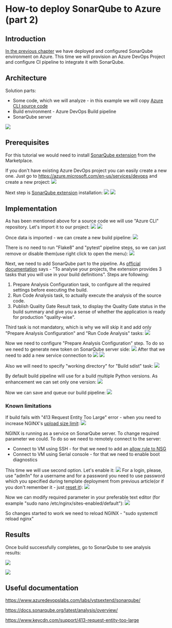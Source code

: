 # How-to deploy SonarQube to Azure (part 2)

## Introduction

[In the previous chapter](/sonarqube-00/README.md) we have deployed and configured SonarQube environment on Azure. This time we will provision an Azure DevOps Project and configure CI pipeline to integrate it with SonarQube.


## Architecture
Solution parts:

* Some code, which we will analyze - in this example we will copy [Azure CLI source code](https://github.com/Azure/azure-cli)
* Build environment - Azure DevOps Build pipeline
* SonarQube server

![](/images/sonarqube-101/build_pipeline.png)

## Prerequisites
For this tutorial we would need to install [SonarQube extension](https://marketplace.visualstudio.com/items?itemName=SonarSource.sonarqube) from the Marketplace.

If you don't have existing Azure DevOps project you can easily create a new one. Just go to https://azure.microsoft.com/en-us/services/devops and create a new project:
![](/images/sonarqube-101/devops_first_project.png)

Next step is [SonarQube extension](https://marketplace.visualstudio.com/items?itemName=SonarSource.sonarqube) installation:
![](/images/sonarqube-101/sonar_marketplace.png)
![](/images/sonarqube-101/sonar_marketplace_succeed.png)

## Implementation

As has been mentioned above for a source code we will use "Azure CLI" repository. Let's import it to our project: 
![](/images/sonarqube-101/devops_import_repo.png)
![](/images/sonarqube-101/devops_import_repo_result.png)

Once data is imported - we can create a new build pipeline:
![](/images/sonarqube-101/new_pipeline.png)

There is no need to run "Flake8" and "pytest" pipeline steps, so we can just remove or disable them(use right click to open the menu): 
![](/images/sonarqube-101/pipeline_cleanup.png)

Next, we need to add SonarQube part to the pipeline. As [official documentation](https://docs.sonarqube.org/display/SCAN/Analyzing+with+SonarQube+Extension+for+VSTS-TFS) says - "To analyse your projects, the extension provides 3 tasks that you will use in your build definitions". Steps are following:
1. Prepare Analysis Configuration task, to configure all the required settings before executing the build. 
1. Run Code Analysis task, to actually execute the analysis of the source code. 
1. Publish Quality Gate Result task, to display the Quality Gate status in the build summary and give you a sense of whether the application is ready for production "quality-wise". 

Third task is not mandatory, which is why we will skip it and add only "Prepare Analysis Configuration" and "Run Code Analysis" tasks:
![](/images/sonarqube-101/add_sonar_to_pipeline.png)

Now we need to configure "Prepare Analysis Configuration" step. To do so we need to generate new token on SonarQube server side:
![](/images/sonarqube-101/new_sonar_token.png)
After that we need to add a new service connection to 
![](/images/sonarqube-101/devops_new_service.png)
![](/images/sonarqube-101/pipeline_config_1.png)

Also we will need to specify "working directory" for "Build sdist" task:
![](/images/sonarqube-101/pipeline_config_2.png)

By default build pipeline will use for a build multiple Python versions. As enhancement we can set only one version: 
![](/images/sonarqube-101/specify_pipeline_variable.png)

Now we can save and queue our build pipeline: 
![](/images/sonarqube-101/run_a_pipeline.png)

### Known limitations

If build fails with "413 Request Entity Too Large" error - when you need to increase NGINX's [upload size limit](http://nginx.org/en/docs/http/ngx_http_core_module.html#client_max_body_size):
![](/images/sonarqube-101/sonar_error.png)

NGINX is running as a service on SonarQube server. To change required parameter we could. To do so we need to remotely connect to the server:
* Connect to VM using SSH - for that we need to add an [allow rule to NSG](https://docs.microsoft.com/en-us/azure/virtual-machines/windows/nsg-quickstart-portal#create-an-inbound-security-rule)
* Connect to VM using Serial console - for that we need to enable boot diagnostics

This time we will use second option. Let's enable it:
![](/images/sonarqube-101/serial_console_enable.png)
For a login, please, use "adm1n" for a username and for a password you need to use password which you specified during template deployment from previous article(or if you don't remember it - just [reset it](https://docs.microsoft.com/en-us/azure/virtual-machines/extensions/vmaccess#reset-password)):
![](/images/sonarqube-101/serial_login.png)

Now we can modify required parameter in your preferable text editor (for example "sudo nano /etc/nginx/sites-enabled/default"): 
![](/images/sonarqube-101/add_client_max_param.png)

So changes started to work we need to reload NGINX - "sudo systemctl reload nginx"

## Results

Once build successfully completes, go to SonarQube to see analysis results:

![](/images/sonarqube-101/pipeline_run_result.png)

![](/images/sonarqube-101/sonarqube_azure_results.png)

## Useful documentation

https://www.azuredevopslabs.com/labs/vstsextend/sonarqube/

https://docs.sonarqube.org/latest/analysis/overview/

https://www.keycdn.com/support/413-request-entity-too-large
